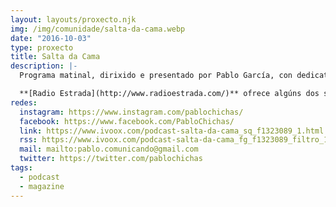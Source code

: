 ```yaml
---
layout: layouts/proxecto.njk
img: /img/comunidade/salta-da-cama.webp
date: "2016-10-03"
type: proxecto
title: Salta da Cama
description: |-
  Programa matinal, dirixido e presentado por Pablo García, con dedicatorias musicais, felicitacións de aniversario, información e entretemento, seccións de humor e entrevistas de actualidade.

  **[Radio Estrada](http://www.radioestrada.com/)** ofrece algúns dos seus programas en formato podcast, visita a súa web para escoller o que máis che guste ou subscríbete ao RSS.
redes:
  instagram: https://www.instagram.com/pablochichas/
  facebook: https://www.facebook.com/PabloChichas/
  link: https://www.ivoox.com/podcast-salta-da-cama_sq_f1323089_1.html
  rss: https://www.ivoox.com/podcast-salta-da-cama_fg_f1323089_filtro_1.xml
  mail: mailto:pablo.comunicando@gmail.com
  twitter: https://twitter.com/pablochichas
tags:
  - podcast
  - magazine
---
```

